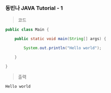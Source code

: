 ### 동빈나 JAVA Tutorial - 1

> 코드
```java
public class Main {

	public static void main(String[] args) {

		System.out.println("Hello world");

	}

}
```
> 출력
```
Hello world
```
